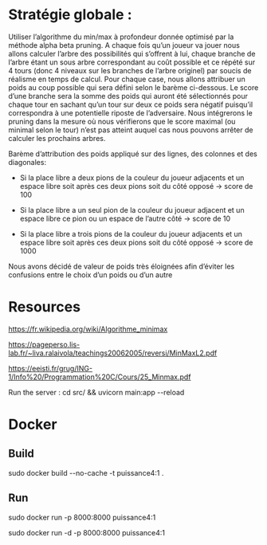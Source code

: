 # Stratégie globale :

Utiliser l’algorithme du min/max à profondeur donnée optimisé par la méthode alpha beta pruning. A chaque fois qu’un joueur va jouer nous allons calculer l’arbre des possibilités qui s’offrent à lui, chaque branche de l’arbre étant un sous arbre correspondant au coût possible et ce répété sur 4 tours (donc 4 niveaux sur les branches de l’arbre originel) par soucis de réalisme en temps de calcul. Pour chaque case, nous allons attribuer un poids au coup possible qui sera défini selon le barème ci-dessous. Le score d’une branche sera la somme des  poids qui auront été sélectionnés pour chaque tour en sachant qu’un tour sur deux ce poids sera négatif puisqu’il correspondra à une potentielle riposte de l’adversaire. Nous intégrerons le pruning dans la mesure où nous vérifierons que le score maximal (ou minimal selon le tour) n’est pas atteint auquel cas nous pouvons arrêter de calculer les prochains arbres.

Barème d’attribution des poids appliqué sur des lignes, des colonnes et des diagonales:

* Si la place libre a deux pions de la couleur du joueur adjacents et un espace libre soit après ces deux pions soit du côté opposé -> score de 100

* Si la place libre a un seul pion de la couleur du joueur adjacent et un espace libre ce pion ou un espace de l’autre côté -> score de 10

* Si la place libre a trois pions de la couleur du joueur adjacents et un espace libre soit après ces deux pions soit du côté opposé -> score de 1000

Nous avons décidé de valeur de poids très éloignées afin d’éviter les confusions entre le choix d’un poids ou d’un autre


# Resources 

https://fr.wikipedia.org/wiki/Algorithme_minimax

https://pageperso.lis-lab.fr/~liva.ralaivola/teachings20062005/reversi/MinMaxL2.pdf

https://eeisti.fr/grug/ING-1/Info%20/Programmation%20C/Cours/25_Minmax.pdf


Run the server : cd src/ && uvicorn main:app --reload

# Docker

## Build 

sudo docker build --no-cache -t puissance4:1 .

## Run

sudo docker run -p 8000:8000 puissance4:1

sudo docker run -d -p 8000:8000 puissance4:1

